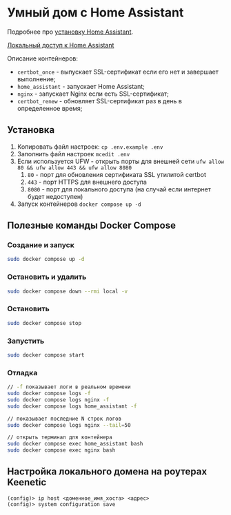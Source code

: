 # Умный дом с Home Assistant

Подробнее про [установку Home Assistant](https://www.home-assistant.io/installation/linux/#survey_section).

[Локальный доступ к Home Assistant](http://127.0.0.1:8080)

Описание контейнеров:
- `certbot_once` - выпускает SSL-сертификат если его нет и завершает выполнение;
- `home_assistant` - запускает Home Assistant;
- `nginx` - запускает Nginx если есть SSL-сертификат;
- `certbot_renew` - обновляет SSL-сертификат раз в день в определенное время;

## Установка

1. Копировать файл настроек: `cp .env.example .env`
2. Заполнить файл настроек `mcedit .env`
3. Если используется UFW - открыть порты для внешней сети `ufw allow 80 && ufw allow 443 && ufw allow 8080`
   1. `80` - порт для обновления сертификата SSL утилитой certbot
   2. `443` - порт HTTPS для внешнего доступа
   3. `8080` - порт для локального доступа (на случай если интернет будет недоступен)
4. Запуск контейнеров `docker compose up -d`

## Полезные команды Docker Compose

### Создание и запуск

```sh
sudo docker compose up -d
```

### Остановить и удалить

```sh
sudo docker compose down --rmi local -v
```

### Остановить

```sh
sudo docker compose stop
```

### Запустить

```sh
sudo docker compose start
```

### Отладка

```sh
// -f показывает логи в реальном времени
sudo docker compose logs -f
sudo docker compose logs nginx -f
sudo docker compose logs home_assistant -f

// показывает последние N строк логов
sudo docker compose logs nginx --tail=50

// открыть терминал для контейнера
sudo docker compose exec home_assistant bash
sudo docker compose exec nginx bash
```

## Настройка локального домена на роутерах Keenetic

```
(config)> ip host <доменное_имя_хоста> <адрес>
(config)> system configuration save
```
